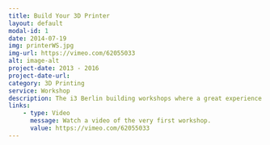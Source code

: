 ```yaml
---
title: Build Your 3D Printer
layout: default
modal-id: 1
date: 2014-07-19
img: printerWS.jpg
img-url: https://vimeo.com/62055033
alt: image-alt
project-date: 2013 - 2016
project-date-url:
category: 3D Printing
service: Workshop
description: The i3 Berlin building workshops where a great experience and told me a lot about how to observe the user and get valuable feedback. We gave more than 100 Workshops were participants did build a 3D printer from what was in the beginning merely spare parts.
links:
    - type: Video
      message: Watch a video of the very first workshop.
      value: https://vimeo.com/62055033
---
```

